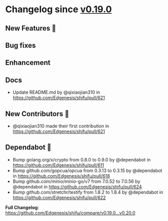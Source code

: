 # Changelog since [v0.19.0](https://github.com/Edgenesis/shifu/releases/tag/v0.19.0)

## New Features 🎉

## Bug fixes

## Enhancement

## Docs

* Update README.md by @qixiaojian310 in https://github.com/Edgenesis/shifu/pull/621

## New Contributors 🌟

* @qixiaojian310 made their first contribution in https://github.com/Edgenesis/shifu/pull/621

## Dependabot 🤖

* Bump golang.org/x/crypto from 0.8.0 to 0.9.0 by @dependabot in https://github.com/Edgenesis/shifu/pull/611
* Bump github.com/gopcua/opcua from 0.3.13 to 0.3.15 by @dependabot in https://github.com/Edgenesis/shifu/pull/618
* Bump github.com/minio/minio-go/v7 from 7.0.52 to 7.0.56 by @dependabot in https://github.com/Edgenesis/shifu/pull/624
* Bump github.com/stretchr/testify from 1.8.2 to 1.8.4 by @dependabot in https://github.com/Edgenesis/shifu/pull/622

**Full Changelog**: https://github.com/Edgenesis/shifu/compare/v0.19.0...v0.20.0
